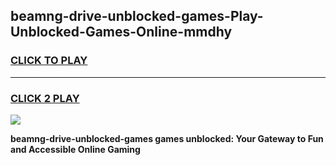 
## beamng-drive-unblocked-games-Play-Unblocked-Games-Online-mmdhy
<h3>
<a href="https://premium76.site?title=beamng-drive-unblocked-games&ref=25A">CLICK TO PLAY</a></h3>
<hr>

<h3>
<a href="https://premium76.site?title=beamng-drive-unblocked-games&ref=25A">CLICK 2 PLAY</a>
  
</h3>

<a href="https://premium76.site?title=beamng-drive-unblocked-games&ref=25A"><img src="https://clearcache.store/games.png"></a>


**beamng-drive-unblocked-games games unblocked: Your Gateway to Fun and Accessible Online Gaming**

